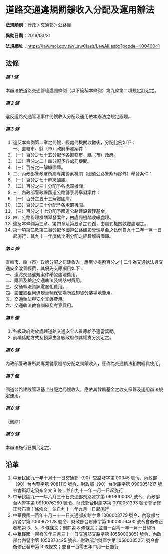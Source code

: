 # 道路交通違規罰鍰收入分配及運用辦法

**法規類別**：行政＞交通部＞公路目

**異動日期**：2016/03/31  

**法規網址**：https://law.moj.gov.tw/LawClass/LawAll.aspx?pcode=K0040041





## 法條
##### 第 1 條
本辦法依道路交通管理處罰條例（以下簡稱本條例）第九條第二項規定訂定之。

##### 第 2 條
違反道路交通管理事件罰鍰收入分配及運用依本辦法之規定辦理。

##### 第 3 條
1. 違反本條例第二章之罰鍰，經處罰機關收繳後，分配比例如下：  
一、直轄市、縣（市）政府舉發案件：
1. （一）百分之七十五分配予各直轄市、縣（市）政府。
1. （二）百分之二十四分配予各處罰機關。
1. （三）百分之一解繳國庫。
1. 二、內政部警政署所屬專業警察機關（國道公路警察局除外）舉發案件：
1. （一）百分之七十解繳國庫。
1. （二）百分之三十分配予各處罰機關。
1. 三、內政部警政署國道公路警察局舉發案件：
1. （一）百分之五十三解繳國庫。
1. （二）百分之三十分配予各處罰機關。
1. （三）百分之十七分配予國道公路建設管理基金。
1. 四、公路監理機關舉發案件，由處罰機關收繳處理。
1. 違反本條例第三章、第四章及第五章之罰鍰，由處罰機關收繳處理之。
1. 第一項第三款第三目分配予國道公路建設管理基金之比例自九十二年一月一日起施行，其九十一年度依比例分配之經費解繳國庫。

##### 第 4 條
直轄市、縣（市）政府分配之罰鍰收入，應至少提撥百分之十二作為交通執法與交通安全改善經費，其優先支應項目如下：  
一、道路交通違規案件舉發處理費用。  
二、購置及檢定交通執法裝備器材費用。  
三、交通執法資訊電腦化費用。  
四、設置或租用違規車輛保管場所或卸貨分裝場地費用。  
五、交通執法與安全宣導費用。  
六、交通執法教育訓練及考察費用。

##### 第 5 條
1. 各級政府對於處理道路交通安全人員應給予適當獎勵。
1. 前項獎勵方式及預算由各級政府依其權責分別定之。

##### 第 6 條
內政部警政署所屬專業警察機關分配之罰鍰收入，應作為交通執法相關經費使用。

##### 第 7 條
國道公路建設管理基金分配之罰鍰收入，應依其隸屬基金之收支保管及運用辦法規定運用。

##### 第 8 條
（刪除）

##### 第 9 條
本辦法施行日期另定之。

## 沿革
1. 中華民國九十年十月十一日交通部（90）交路發字第 00045  號令、內政部（90）台內警字第 9081119  號令、財政部（90）台財庫字第 0900051217 號令會銜訂定發布全文 9  條；並自九十一年一月一日起施行
1. 中華民國九十一年八月三十日交通部交路發字第 091B000087 號令、內政部台內警字第 0910076280 號令、財政部台財庫字第 0910051393 號令會銜修正發布第 1  條條文；並自九十一年九月一日起施行
1. 中華民國一百年十月三十一日交通部交路字第 1000008779 號令、內政部台內警字第 1000872128 號令、財政部台財庫字第 10003519460  號令會銜修正發布第 3、5、6  條條文；刪除第 8  條條文；並自一百零一年一月一日施行
1. 中華民國一百零五年三月三十一日交通部交路字第 10550008051  號令、內政部台內警字第 1050870425 號令、財政部台財庫字第 10500035251  號令會銜修正發布第 3  條條文；並自一百零五年四月一日施行
